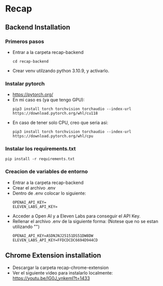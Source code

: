 # Recap

## Backend Installation

### Primeros pasos
- Entrar a la carpeta recap-backend
  ```
  cd recap-backend
  ```
- Crear venv utilzando python 3.10.9, y activarlo.

### Instalar pytorch
- https://pytorch.org/
- En mi caso es (ya que tengo GPU):
  ```
  pip3 install torch torchvision torchaudio --index-url https://download.pytorch.org/whl/cu118
  ```
- En caso de tener solo CPU, creo que seria asi:
  ```
  pip3 install torch torchvision torchaudio --index-url https://download.pytorch.org/whl/cpu
  ```

### Instalar los requirements.txt
```
pip install -r requirements.txt
```

### Creacion de variables de entorno
- Entrar a la carpeta recap-backend
- Crear el archivo .env
- Dentro de .env colocar lo siguiente:
  ```
  OPENAI_API_KEY=
  ELEVEN_LABS_API_KEY=
  ```
- Acceder a Open AI y a Eleven Labs para conseguir el API Key.
- Rellenar el archivo .env de la siguiente forma: (Notese que no se estan utilizando "")
  ```
  OPENAI_API_KEY=ASDNJNJ25151DS51DW8DW
  ELEVEN_LABS_API_KEY=FFDCDCDC6694D944CD
  ```

## Chrome Extension installation
- Descargar la carpeta recap-chrome-extension
- Ver el siguiente video para instalarlo localmente: https://youtu.be/IG0J_ynkemI?t=1433
